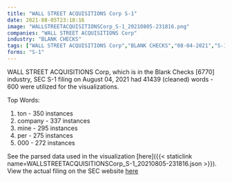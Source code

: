 ```yaml
---
title: "WALL STREET ACQUISITIONS Corp S-1"
date: 2021-08-05T23:18:16
image: "WALLSTREETACQUISITIONSCorp_S-1_20210805-231816.png"
companies: "WALL STREET ACQUISITIONS Corp"
industry: "BLANK CHECKS"
tags: ["WALL STREET ACQUISITIONS Corp","BLANK CHECKS","08-04-2021","S-1"]
forms: "S-1"
---
```

WALL STREET ACQUISITIONS Corp, which is in the Blank Checks [6770] industry, SEC S-1 filing on August 04, 2021 had 41439 (cleaned) words - 600 were utilized for the visualizations.

Top Words:
1. ton - 350 instances
2. company - 337 instances
3. mine - 295 instances
4. per - 275 instances
5. 000 - 272 instances


See the parsed data used in the visualization [here]({{< staticlink name=WALLSTREETACQUISITIONSCorp_S-1_20210805-231816.json >}}).  
View the actual filing on the SEC website [here](https://www.sec.gov/Archives/edgar/data/1698832/0001731122-21-001290.txt)